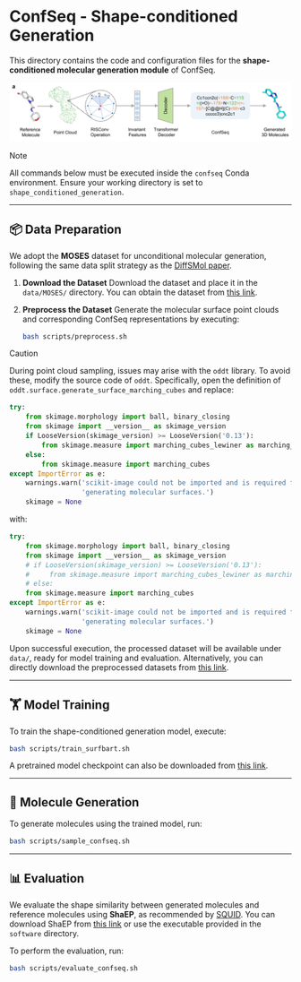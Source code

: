 # ConfSeq - Shape-conditioned Generation

This directory contains the code and configuration files for the **shape-conditioned molecular generation module** of ConfSeq.

![Overview](./assets/overview.png)

> [!Note]
> All commands below must be executed inside the `confseq` Conda environment. Ensure your working directory is set to `shape_conditioned_generation`.

---

## 📦 Data Preparation

We adopt the **MOSES** dataset for unconditional molecular generation, following the same data split strategy as the [DiffSMol paper](https://www.nature.com/articles/s42256-025-01030-w).

1. **Download the Dataset**
   Download the dataset and place it in the `data/MOSES/` directory. You can obtain the dataset from [this link](mylink).

2. **Preprocess the Dataset**
   Generate the molecular surface point clouds and corresponding ConfSeq representations by executing:

   ```bash
   bash scripts/preprocess.sh
   ```

> [!Caution]
> During point cloud sampling, issues may arise with the `oddt` library. To avoid these, modify the source code of `oddt`. Specifically, open the definition of `oddt.surface.generate_surface_marching_cubes` and replace:
>
> ```python
> try:
>     from skimage.morphology import ball, binary_closing
>     from skimage import __version__ as skimage_version
>     if LooseVersion(skimage_version) >= LooseVersion('0.13'):
>         from skimage.measure import marching_cubes_lewiner as marching_cubes
>     else:
>         from skimage.measure import marching_cubes
> except ImportError as e:
>     warnings.warn('scikit-image could not be imported and is required for'
>                   'generating molecular surfaces.')
>     skimage = None
> ```
>
> with:
>
> ```python
> try:
>     from skimage.morphology import ball, binary_closing
>     from skimage import __version__ as skimage_version
>     # if LooseVersion(skimage_version) >= LooseVersion('0.13'):
>     #     from skimage.measure import marching_cubes_lewiner as marching_cubes
>     # else:
>     from skimage.measure import marching_cubes
> except ImportError as e:
>     warnings.warn('scikit-image could not be imported and is required for'
>                   'generating molecular surfaces.')
>     skimage = None
> ```

Upon successful execution, the processed dataset will be available under `data/`, ready for model training and evaluation. Alternatively, you can directly download the preprocessed datasets from [this link](mylink).

---

## 🏋️ Model Training

To train the shape-conditioned generation model, execute:

```bash
bash scripts/train_surfbart.sh
```

A pretrained model checkpoint can also be downloaded from [this link](mylink).

---

## 🌱 Molecule Generation

To generate molecules using the trained model, run:

```bash
bash scripts/sample_confseq.sh
```

---

## 📊 Evaluation

We evaluate the shape similarity between generated molecules and reference molecules using **ShaEP**, as recommended by [SQUID](https://github.com/keiradams/SQUID). You can download ShaEP from [this link](https://users.abo.fi/mivainio/shaep/index.php) or use the executable provided in the `software` directory.

To perform the evaluation, run:

```bash
bash scripts/evaluate_confseq.sh
```